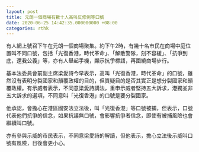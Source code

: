 ```yaml
---
layout: post
title: 元朗一個商場有數十人高叫反修例等口號
date: 2020-06-25 14:42:35.000000000 +08:00
categories: rthk
---
```


有人網上號召下午在元朗一個商場聚集。約下午2時，有幾十名市民在商場中庭位置叫不同口號，包括「光復香港，時代革命」、「解散警隊，刻不容緩」、「抗爭到底，還我公義」等，亦有人舉起手機，顯示抗爭標語，再圍繞商場步行。

基本法委員會前副主席梁愛詩今早表示，高叫「光復香港，時代革命」的口號，雖然沒有表明分裂國家和顛覆政權的目的，但質疑目的是否其實正是想分裂國家和顛覆政權。有示威者表示，不同意梁愛詩講法，重申示威者堅持五大訴求，港獨並非五大訴求的選項，不同意叫「光復香港」的口號是要分裂國家。

他承認，會擔心在港區國安法立法後，叫「光復香港」等口號被捕，但表示，口號代表他們抗爭的信念，如果抗議無口號，會影響抗爭者信念，即使有被捕風險也會繼續叫口號。

亦有參與示威的市民表示，不同意梁愛詩的解讀，但他表示，擔心立法後示威叫口號有風險，日後會更小心。
